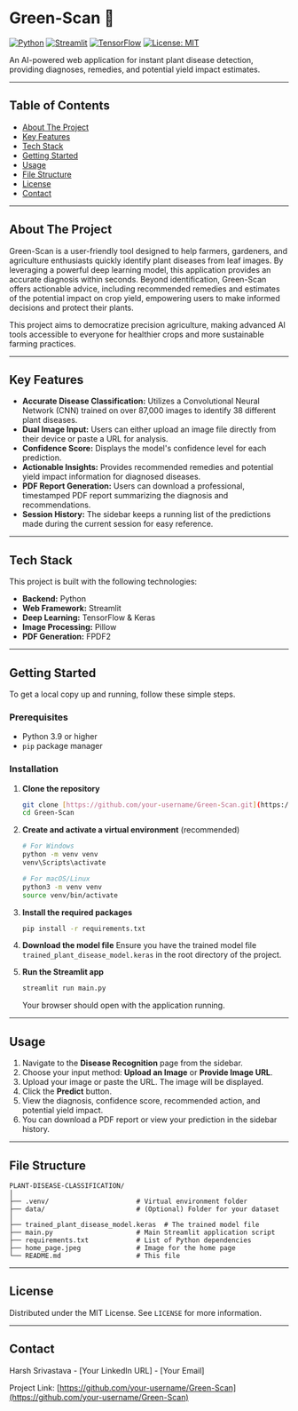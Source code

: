 # Green-Scan 🌿

[![Python](https://img.shields.io/badge/Python-3.9%2B-blue.svg)](https://www.python.org/downloads/)
[![Streamlit](https://img.shields.io/badge/Streamlit-1.27%2B-red.svg)](https://streamlit.io)
[![TensorFlow](https://img.shields.io/badge/TensorFlow-2.10%2B-orange.svg)](https://www.tensorflow.org/)
[![License: MIT](https://img.shields.io/badge/License-MIT-yellow.svg)](https://opensource.org/licenses/MIT)

An AI-powered web application for instant plant disease detection, providing diagnoses, remedies, and potential yield impact estimates.



---

## Table of Contents
- [About The Project](#about-the-project)
- [Key Features](#key-features)
- [Tech Stack](#tech-stack)
- [Getting Started](#getting-started)
- [Usage](#usage)
- [File Structure](#file-structure)
- [License](#license)
- [Contact](#contact)

---

## About The Project

Green-Scan is a user-friendly tool designed to help farmers, gardeners, and agriculture enthusiasts quickly identify plant diseases from leaf images. By leveraging a powerful deep learning model, this application provides an accurate diagnosis within seconds. Beyond identification, Green-Scan offers actionable advice, including recommended remedies and estimates of the potential impact on crop yield, empowering users to make informed decisions and protect their plants.

This project aims to democratize precision agriculture, making advanced AI tools accessible to everyone for healthier crops and more sustainable farming practices.

---

## Key Features

* **Accurate Disease Classification:** Utilizes a Convolutional Neural Network (CNN) trained on over 87,000 images to identify 38 different plant diseases.
* **Dual Image Input:** Users can either upload an image file directly from their device or paste a URL for analysis.
* **Confidence Score:** Displays the model's confidence level for each prediction.
* **Actionable Insights:** Provides recommended remedies and potential yield impact information for diagnosed diseases.
* **PDF Report Generation:** Users can download a professional, timestamped PDF report summarizing the diagnosis and recommendations.
* **Session History:** The sidebar keeps a running list of the predictions made during the current session for easy reference.

---

## Tech Stack

This project is built with the following technologies:

* **Backend:** Python
* **Web Framework:** Streamlit
* **Deep Learning:** TensorFlow & Keras
* **Image Processing:** Pillow
* **PDF Generation:** FPDF2

---

## Getting Started

To get a local copy up and running, follow these simple steps.

### Prerequisites

* Python 3.9 or higher
* `pip` package manager

### Installation

1.  **Clone the repository**
    ```sh
    git clone [https://github.com/your-username/Green-Scan.git](https://github.com/your-username/Green-Scan.git)
    cd Green-Scan
    ```
2.  **Create and activate a virtual environment** (recommended)
    ```sh
    # For Windows
    python -m venv venv
    venv\Scripts\activate

    # For macOS/Linux
    python3 -m venv venv
    source venv/bin/activate
    ```
3.  **Install the required packages**
    ```sh
    pip install -r requirements.txt
    ```
4.  **Download the model file**
    Ensure you have the trained model file `trained_plant_disease_model.keras` in the root directory of the project.

5.  **Run the Streamlit app**
    ```sh
    streamlit run main.py
    ```
    Your browser should open with the application running.

---

## Usage

1.  Navigate to the **Disease Recognition** page from the sidebar.
2.  Choose your input method: **Upload an Image** or **Provide Image URL**.
3.  Upload your image or paste the URL. The image will be displayed.
4.  Click the **Predict** button.
5.  View the diagnosis, confidence score, recommended action, and potential yield impact.
6.  You can download a PDF report or view your prediction in the sidebar history.

---

## File Structure
```
PLANT-DISEASE-CLASSIFICATION/
│
├── .venv/                      # Virtual environment folder
├── data/                       # (Optional) Folder for your dataset
│
├── trained_plant_disease_model.keras  # The trained model file
├── main.py                     # Main Streamlit application script
├── requirements.txt            # List of Python dependencies
├── home_page.jpeg              # Image for the home page
└── README.md                   # This file
```

---

## License

Distributed under the MIT License. See `LICENSE` for more information.

---

## Contact

Harsh Srivastava - [Your LinkedIn URL] - [Your Email]

Project Link: [https://github.com/your-username/Green-Scan](https://github.com/your-username/Green-Scan)